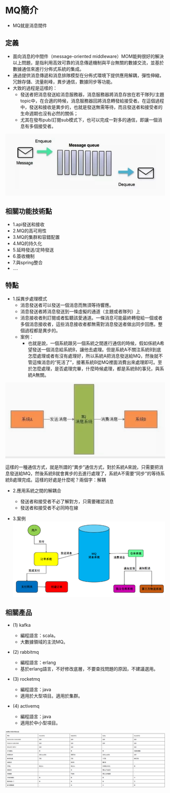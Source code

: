  # MQ簡介

 * MQ就是消息間件

## 定義
- 面向消息的中間件（message-oriented middleware）MOM能夠很好的解決以上問題，是指利用高效可靠的消息傳遞機制與平台無關的數據交流，並基於數據通信來進行分佈式系統的集成。
- 通過提供消息傳遞和消息排隊模型在分佈式環境下提供應用解耦，彈性伸縮，冗餘存儲、流量削峰，異步通信，數據同步等功能。
- 大致的過程是這樣的：
  - 發送者把消息發送給消息服務器，消息服務器將消息存放在若干隊列/主題topic中，在合適的時候，消息服務器回將消息轉發給接受者。在這個過程中，發送和接收是異步的，也就是發送無需等待，而且發送者和接受者的生命週期也沒有必然的關係；
  - 尤其在發布pub/訂閱sub模式下，也可以完成一對多的通信，即讓一個消息有多個接受者。

![063](activemq/imgs/2.png)

## 相關功能技術點

- 1.api發送和接收
- 2.MQ的高可用性
- 3.MQ的集群和容錯配置
- 4.MQ的持久化
- 5.延時發送/定時發送
- 6.簽收機制
- 7.與spring整合
-  ....

## 特點

- 1.採異步處理模式
  - 消息發送者可以發送一個消息而無須等待響應。
  - 消息發送者將消息發送到一條虛擬的通道（主題或者隊列）上
  - 消息接收者則訂閱或者監聽該愛通道。一條消息可能最終轉發給一個或者多個消息接收者，這些消息接收者都無需對消息發送者做出同步回應。整個過程都是異步的。
  - 案例：
    - 也就是說，一個系統跟另一個系統之間進行通信的時候，假如係統A希望發送一個消息給系統B，讓他去處理。但是系統A不關注系統B到底怎麼處理或者有沒有處理好，所以系統A把消息發送給MQ，然後就不管這條消息的“死活了”，接著系統B從MQ裡面消費出來處理即可。至於怎麼處理，是否處理完畢，什麼時候處理，都是系統B的事兒，與系統A無關。

![063](activemq/imgs/3.png)

這樣的一種通信方式，就是所謂的“異步”通信方式，對於系統A來說，只需要把消息發送給MQ，然後系統B就會異步的去進行處理了，系統A不需要“同步”的等待系統B處理完成。這樣的好處是什麼呢？兩個字：解耦

- 2.應用系統之間的解耦合
  - 發送者和接受者不必了解對方，只需要確認消息
  - 發送者和接受者不必同時在線

- 3.案例
![063](activemq/imgs/4.png)

## 相關產品

- (1)	kafka
  - 編程語言：scala。
  - 大數據領域的主流MQ。

- (2)	rabbitmq
  - 編程語言：erlang
  - 基於erlang語言，不好修改底層，不要查找問題的原因，不建議選用。

- (3)	rocketmq
  - 編程語言：java
  - 適用於大型項目。適用於集群。

- (4)	activemq
  - 編程語言：java
  - 適用於中小型項目。

![063](activemq/imgs/1.png)